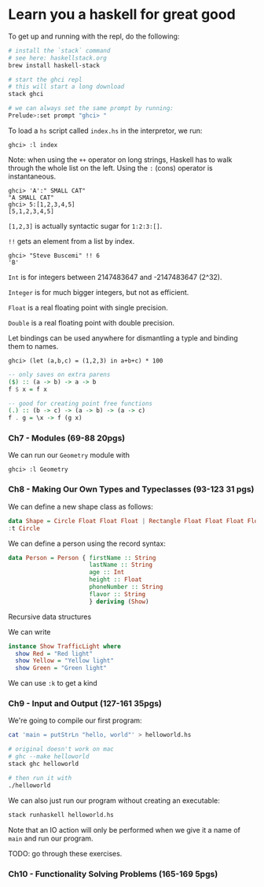# Learn you a haskell for great good

To get up and running with the repl, do the following:

```bash
# install the `stack` command
# see here: haskellstack.org
brew install haskell-stack

# start the ghci repl
# this will start a long download
stack ghci

# we can always set the same prompt by running:
Prelude>:set prompt "ghci> "
```

To load a `hs` script called `index.hs` in the interpretor, we run:

```
ghci> :l index
```

Note: when using the `++` operator on long strings, Haskell has to walk through the whole list on the left.
Using the `:` (cons) operator is instantaneous.

```
ghci> 'A':" SMALL CAT"
"A SMALL CAT"
ghci> 5:[1,2,3,4,5]
[5,1,2,3,4,5]
```

`[1,2,3]` is actually syntactic sugar for `1:2:3:[]`.

`!!` gets an element from a list by index.

```
ghci> "Steve Buscemi" !! 6
'B'
```

`Int` is for integers between 2147483647 and -2147483647 (2^32).

`Integer` is for much bigger integers, but not as efficient.

`Float` is a real floating point with single precision.

`Double` is a real floating point with double precision.

Let bindings can be used anywhere for dismantling a typle and binding them to names.

```
ghci> (let (a,b,c) = (1,2,3) in a+b+c) * 100
```

```haskell
-- only saves on extra parens
($) :: (a -> b) -> a -> b
f $ x = f x

-- good for creating point free functions
(.) :: (b -> c) -> (a -> b) -> (a -> c)
f . g = \x -> f (g x)
```

### Ch7 - Modules (69-88 20pgs)

We can run our `Geometry` module with

```
ghci> :l Geometry
```

### Ch8 - Making Our Own Types and Typeclasses (93-123 31 pgs)

We can define a new shape class as follows:

```haskell
data Shape = Circle Float Float Float | Rectangle Float Float Float Float
:t Circle
```

We can define a person using the record syntax:

```haskell
data Person = Person { firstName :: String
                       lastName :: String
                       age :: Int
                       height :: Float
                       phoneNumber :: String
                       flavor :: String
                       } deriving (Show)
```

Recursive data structures

We can write

```haskell
instance Show TrafficLight where
  show Red = "Red light"
  show Yellow = "Yellow light"
  show Green = "Green light"
```

We can use `:k` to get a kind

### Ch9 - Input and Output (127-161 35pgs)

We're going to compile our first program:

```bash
cat 'main = putStrLn "hello, world"' > helloworld.hs

# original doesn't work on mac
# ghc --make helloworld
stack ghc helloworld

# then run it with
./helloworld
```

We can also just run our program without creating an executable:

```bash
stack runhaskell helloworld.hs
```

Note that an IO action will only be performed when we give it a name of `main` and run our program.

TODO: go through these exercises.

### Ch10 - Functionality Solving Problems (165-169 5pgs)
